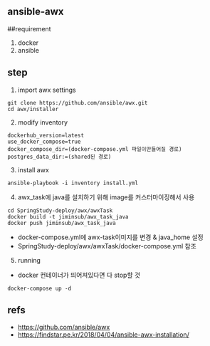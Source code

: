 ansible-awx 
-----------

##requirement
1. docker
2. ansible


## step
1. import awx settings
```
git clone https://github.com/ansible/awx.git
cd awx/installer
```

2. modify inventory
```
dockerhub_version=latest
use_docker_compose=true
docker_compose_dir=(docker-compose.yml 파일이만들어질 경로)
postgres_data_dir:=(shared된 경로)

```

3. install awx
```
ansible-playbook -i inventory install.yml
```

4. awx_task에 java를 설치하기 위해 image를 커스터마이징해서 사용
```
cd SpringStudy-deploy/awx/awxTask
docker build -t jiminsub/awx_task_java
docker push jiminsub/awx_task_java
```
- docker-compose.yml에 awx-task이미지를 변경 & java_home 설정
- SpringStudy-deploy/awx/awxTask/docker-compose.yml 참조

5. running
- docker 컨테이너가 띄어져있다면 다 stop할 것
```
docker-compose up -d
```

## refs
- https://github.com/ansible/awx
- https://findstar.pe.kr/2018/04/04/ansible-awx-installation/